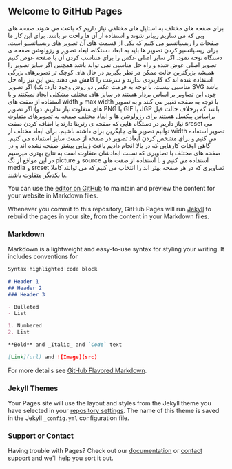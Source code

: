 ## Welcome to GitHub Pages
برای صفحه های مختلف به استایل های مختلفی نیاز داریم که باعث می شوند صفحه های وبی که می سازیم زیباتر شوند و استفاده از آن ها راحت تر باشد. برای این کار ما صفحات را ریسپانسیو می کنیم که یکی از قسمت های آن تصویر های ریسپانسیو است. برای ریسپانسیو کردن تصویر ها باید به ابعاد دستگاه، ابعاد تصویر و رزولوشن صفحه ی دستگاه توجه نمود.
اگر سایز اصلی عکس را برای متناسب کردن آن با صفحه عوض کنیم تصویر اصلی عوض شده و راه حل مناسبی نمی تواند باشد همچنین اگر سایز تصویر را همیشه بزرگترین حالت ممکن در نظر بگیریم در حال های کوچک تر تصویرهای بزرگی استفاده شده اند که کاربردی ندارند و سرعت را کاهش می دهند پس این نیز راه حل مناسبی نیست. با توجه به فرمت عکس دو روش وجود دارد:
یک) اگر تصویر SVG باشد چون این تصاویر بر اساس بردار هستند در سایز های مختلف مشکلی ایجاد نمیکنند و با استفاده از صفت های width  و max width با توجه به صفحه تغییر می کنند و به تصویر های متفاوت نیاز نداریم.
دو) اگر تصویر PNG یا GIF یا JGP باشد که برخلاف حالت قبل براساس پیکسل هستند برای رزولوشن ها و ابعاد مختلف صفحه به تصویرهای متفاوت نیاز داریم در دستگاه هایی که صفحه ی رترینا دارند با اضافه کردن صفت srcset می توانیم تصویر های جایگزین برای داشته باشیم. برای ابعاد مختلف از width تصویر استفاده می کنیم و برای مشخص کردن ابعاد تصویر در صفحه از صفت سایز استفاده می کنیم.
گاهی اوقات کارهایی که در بالا انجام دادیم باعث زیبایی بیشتر صفحه نشده اند و در صفحه های مختلف با تصاویری که نسبت ابعادشان متفاوت است به نتایج بهتری میرسیم در این مواقع از تگ picture و source استفاده می کنیم و با استفاده از صفت های media و srcset تصاویری که در هر صفحه  بهتر اند را انتخاب می کنیم که می توانند کاملا با یکدیگر متفاوت باشند.

You can use the [editor on GitHub](https://github.com/sepideeee/third.github.io/edit/master/README.md) to maintain and preview the content for your website in Markdown files.

Whenever you commit to this repository, GitHub Pages will run [Jekyll](https://jekyllrb.com/) to rebuild the pages in your site, from the content in your Markdown files.

### Markdown

Markdown is a lightweight and easy-to-use syntax for styling your writing. It includes conventions for

```markdown
Syntax highlighted code block

# Header 1
## Header 2
### Header 3

- Bulleted
- List

1. Numbered
2. List

**Bold** and _Italic_ and `Code` text

[Link](url) and ![Image](src)
```

For more details see [GitHub Flavored Markdown](https://guides.github.com/features/mastering-markdown/).

### Jekyll Themes

Your Pages site will use the layout and styles from the Jekyll theme you have selected in your [repository settings](https://github.com/sepideeee/third.github.io/settings). The name of this theme is saved in the Jekyll `_config.yml` configuration file.

### Support or Contact

Having trouble with Pages? Check out our [documentation](https://help.github.com/categories/github-pages-basics/) or [contact support](https://github.com/contact) and we’ll help you sort it out.

